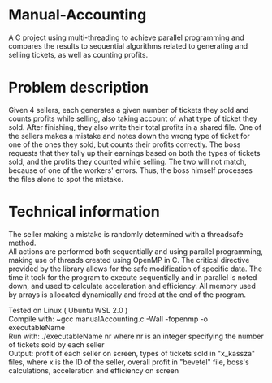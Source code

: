 # Manual-Accounting
A C project using multi-threading to achieve parallel programming and compares the results to sequential algorithms related to generating and selling tickets, as well as counting profits.

# Problem description
Given 4 sellers, each generates a given number of tickets they sold and counts profits while selling, also taking account of what type of ticket they sold. After finishing, they also write their total profits in a shared file. One of the sellers makes a mistake and notes down the wrong type of ticket for one of the ones they sold, but counts their profits correctly. The boss requests that they tally up their earnings based on both the types of tickets sold, and the profits they counted while selling. The two will not match, because of one of the workers' errors. Thus, the boss himself processes the files alone to spot the mistake. 

# Technical information
The seller making a mistake is randomly determined with a threadsafe method.<br/>
All actions are performed both sequentially and using parallel programming, making use of threads created using OpenMP in C. The critical directive provided by the library allows for the safe modification of specific data. The time it took for the program to execute sequentially and in parallel is noted down, and used to calculate acceleration and efficiency.
All memory used by arrays is allocated dynamically and freed at the end of the program.<br/>

Tested on Linux ( Ubuntu WSL 2.0 )<br/>
Compile with: ~gcc manualAccounting.c -Wall -fopenmp -o executableName<br/>
Run with: ./executableName nr where nr is an integer specifying the number of tickets sold by each seller<br/>
Output: profit of each seller on screen, types of tickets sold in "x_kassza" files, where x is the ID of the seller, overall profit in "bevetel" file, boss's calculations, acceleration and efficiency on screen<br/>
